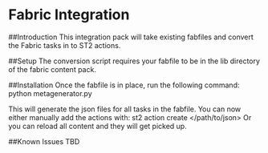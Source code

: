 Fabric Integration
=================

##Introduction
This integration pack will take existing fabfiles and convert the Fabric tasks in to ST2 actions.

##Setup
The conversion script requires your fabfile to be in the lib directory of the fabric content pack.

##Installation
Once the fabfile is in place, run the following command:
	python metagenerator.py

This will generate the json files for all tasks in the fabfile.  You can now either manually add the actions with:
	st2 action create </path/to/json>
Or you can reload all content and they will get picked up.

##Known Issues
TBD
